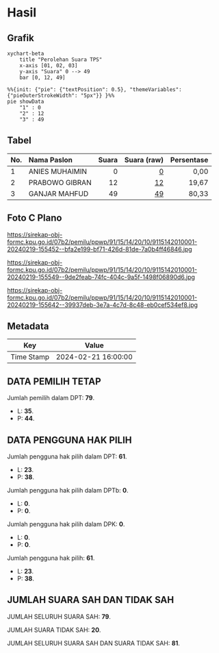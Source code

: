 # Hasil

## Grafik

```mermaid
xychart-beta
    title "Perolehan Suara TPS"
    x-axis [01, 02, 03]
    y-axis "Suara" 0 --> 49
    bar [0, 12, 49]
```

```mermaid
%%{init: {"pie": {"textPosition": 0.5}, "themeVariables": {"pieOuterStrokeWidth": "5px"}} }%%
pie showData
    "1" : 0
    "2" : 12
    "3" : 49
```

## Tabel

| No. | Nama Paslon    | Suara | Suara (raw) | Persentase |
|:--- |:-------------- | -----:| -----------:| ----------:|
| 1   | ANIES MUHAIMIN | 0     | [0][p-1]    | 0,00       |
| 2   | PRABOWO GIBRAN | 12    | [12][p-2]   | 19,67      |
| 3   | GANJAR MAHFUD  | 49    | [49][p-3]   | 80,33      |


[p-1]: https://github.com/gigit-pemilu/pemilu-2024-91-papua/blob/main/pilpres/hitung-suara/sub/91-papua/sub/15-waropen/sub/14-wonti/sub/2010-borumei/sub/001-tps/sub/paslon-1.txt
[p-2]: https://github.com/gigit-pemilu/pemilu-2024-91-papua/blob/main/pilpres/hitung-suara/sub/91-papua/sub/15-waropen/sub/14-wonti/sub/2010-borumei/sub/001-tps/sub/paslon-2.txt
[p-3]: https://github.com/gigit-pemilu/pemilu-2024-91-papua/blob/main/pilpres/hitung-suara/sub/91-papua/sub/15-waropen/sub/14-wonti/sub/2010-borumei/sub/001-tps/sub/paslon-3.txt

## Foto C Plano

https://sirekap-obj-formc.kpu.go.id/07b2/pemilu/ppwp/91/15/14/20/10/9115142010001-20240219-155452--bfa2e199-bf71-426d-81de-7a0b4ff46846.jpg

https://sirekap-obj-formc.kpu.go.id/07b2/pemilu/ppwp/91/15/14/20/10/9115142010001-20240219-155549--9de2feab-74fc-404c-9a5f-1498f06890d6.jpg

https://sirekap-obj-formc.kpu.go.id/07b2/pemilu/ppwp/91/15/14/20/10/9115142010001-20240219-155642--39937deb-3e7a-4c7d-8c48-eb0cef534ef8.jpg


## Metadata

| Key        | Value               |
| ---------- | ------------------- |
| Time Stamp | 2024-02-21 16:00:00 |


## DATA PEMILIH TETAP

Jumlah pemilih dalam DPT: **79**.
 * L: **35**.
 * P: **44**.

## DATA PENGGUNA HAK PILIH

Jumlah pengguna hak pilih dalam DPT: **61**.
 * L: **23**.
 * P: **38**.

Jumlah pengguna hak pilih dalam DPTb: **0**.
 * L: **0**.
 * P: **0**.

Jumlah pengguna hak pilih dalam DPK: **0**.
 * L: **0**.
 * P: **0**.

Jumlah pengguna hak pilih: **61**.
 * L: **23**.
 * P: **38**.

## JUMLAH SUARA SAH DAN TIDAK SAH

JUMLAH SELURUH SUARA SAH: **79**.

JUMLAH SUARA TIDAK SAH: **20**.

JUMLAH SELURUH SUARA SAH DAN SUARA TIDAK SAH: **81**.


